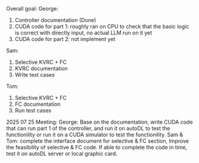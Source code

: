 Overall goal:
George:
1. Controller documentation (Done)
2. CUDA code for part 1: roughly ran on CPU to check that the basic logic is correct with directly input, no actual LLM run on it yet
3. CUDA code for part 2: not implement yet

Sam: 
1. Selective KVRC + FC
2. KVRC documentation
3. Write test cases

Tom:
1. Selective KVRC + FC
2. FC documentation
3. Run test cases

2025 07 25 Meeting:
George: Base on the documentation, write CUDA code that can run part 1 of the controller, and run it on autoDL to test the functionility or run it on a CUDA simulator to test the functionility.
Sam & Tom: complete the interface document for selective & FC section, Improve the feasibility of selective & FC code. If able to complete the code in time, test it on autoDL server or local graphic card.
